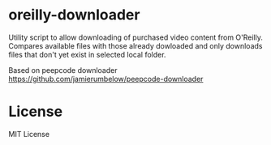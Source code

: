 oreilly-downloader
==================
Utility script to allow downloading of purchased video content from O'Reilly. Compares available files with those already dowloaded and only downloads files that don't yet exist in selected local folder.


Based on peepcode downloader
https://github.com/jamierumbelow/peepcode-downloader

License
==================
MIT License
